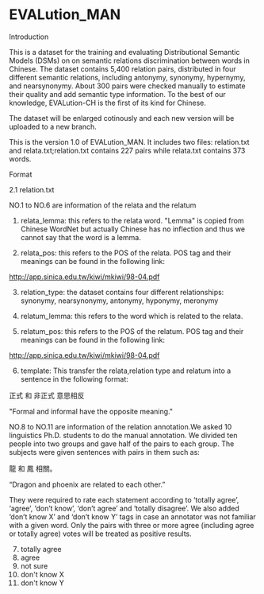 # EVALution_MAN
Introduction

  This is a dataset for the training and evaluating Distributional Semantic Models (DSMs) on on semantic relations discrimination between words in Chinese. The dataset contains 5,400 relation pairs, distributed in four different semantic relations, including antonymy, synonymy, hypernymy, and nearsynonymy. About 300 pairs were checked manually to estimate their quality and add semantic type information. To the best of our knowledge, EVALution-CH is the first of its kind for Chinese.

  The dataset will be enlarged cotinously and each new version will be uploaded to a new branch.

  This is the version 1.0 of EVALution_MAN. It includes two files: relation.txt and relata.txt;relation.txt contains 227 pairs while relata.txt contains 373 words.

Format

2.1 relation.txt

  NO.1 to NO.6 are information of the relata and the relatum
  
1) relata_lemma: this refers to the relata word. "Lemma" is copied from Chinese WordNet but actually Chinese has no inflection and thus we cannot say that the word is a lemma. 

2) relata_pos: this refers to the POS of the relata. POS tag and their meanings can be found in the following link:

http://app.sinica.edu.tw/kiwi/mkiwi/98-04.pdf


3) relation_type: the dataset contains four different relationships: synonymy, nearsynonymy, antonymy, hyponymy, meronymy

4) relatum_lemma: this refers to the word which is related to the relata.

5) relatum_pos: this refers to the POS of the relatum. POS tag and their meanings can be found in the following link:

http://app.sinica.edu.tw/kiwi/mkiwi/98-04.pdf

6) template: This transfer the relata,relation type and relatum into a sentence in the following format:

  正式 和 非正式 意思相反
  
  "Formal and informal have the opposite meaning."


  NO.8 to NO.11 are information of the relation annotation.We asked 10 linguistics Ph.D. students to do the manual annotation.
We divided ten people into two groups and gave half of the pairs to each group. The subjects were given sentences with pairs in them such as:

  龍 和 鳳 相關。
  
  “Dragon and phoenix are related to each other.”
  
  They were required to rate each statement according to ‘totally agree’, ‘agree’, ‘don’t know’, ‘don’t agree’ and ‘totally disagree’. We also added ‘don’t know X’ and ‘don’t know Y’ tags in case an annotator was not familiar with a given word. Only the pairs with three or more agree (including agree or totally agree) votes will be treated as positive results.
  
7) totally agree
8) agree
9) not sure
10) don't know X
11) don't know Y







